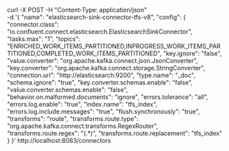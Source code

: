curl -X POST -H "Content-Type: application/json" \
-d '{
  "name": "elasticsearch-sink-connector-tfs-v8",
  "config": {
    "connector.class": "io.confluent.connect.elasticsearch.ElasticsearchSinkConnector",
    "tasks.max": "1",
    "topics": "ENRICHED_WORK_ITEMS_PARTITIONED,INPROGRESS_WORK_ITEMS_PARTITIONED,COMPLETED_WORK_ITEMS_PARTITIONED",
    "key.ignore": "false",
    "value.converter": "org.apache.kafka.connect.json.JsonConverter",
    "key.converter": "org.apache.kafka.connect.storage.StringConverter",
    "connection.url": "http://elasticsearch:9200",
    "type.name": "_doc",
    "schema.ignore": "true",
    "key.converter.schemas.enable": "false",
    "value.converter.schemas.enable": "false",
    "behavior.on.malformed.documents": "ignore",
    "errors.tolerance": "all",
    "errors.log.enable": "true",
	"index.name": "tfs_index",
    "errors.log.include.messages": "true",
    "flush.synchronously": "true",
    "transforms": "route",
    "transforms.route.type": "org.apache.kafka.connect.transforms.RegexRouter",
    "transforms.route.regex": "(.*)",
    "transforms.route.replacement": "tfs_index"
  }
}' http://localhost:8083/connectors